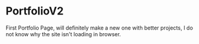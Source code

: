 # PortfolioV2
First Portfolio Page, will definitely make a new one with better projects, I do not know why the site isn't loading in browser.
